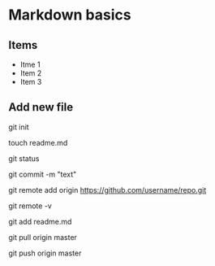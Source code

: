 # Markdown basics

## Items
* Itme 1
* Item 2
* Item 3

## Add new file
git init

touch readme.md

git status

git commit -m "text"

git remote add origin https://github.com/username/repo.git

git remote -v

git add readme.md

git pull origin master

git push origin master
